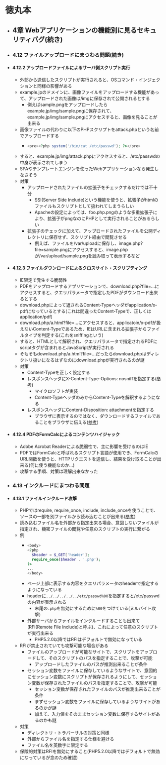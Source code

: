 # 徳丸本
- ## 4章 Webアプリケーションの機能別に見るセキュリティバグ(続き)
- ### 4.12 ファイルアップロードにまつわる問題(続き)
- #### 4.12.2 アップロードファイルによるサーバ側スクリプト実行
	- 外部から送信したスクリプトが実行されると、OSコマンド・インジェクションと同様の影響がある
	- example.jpのドメインに、画像ファイルをアップロードする機能があって、アップロードされた画像は/imgに保存されて公開されるとする
		- 例えばsample.pngをアップロードしたらexample.jp/img/sample.pngに保存されて、example.jp/img/sample.pngにアクセスすると、画像を見ることが出来る
	- 画像ファイルの代わりに以下のPHPスクリプトをattack.phpという名前でアップロードする
		- ```php
		  <pre><?php system('/bin/cat /etc/passwd'); ?></pre>
		  ```
	- すると、example.jp/img/attack.phpにアクセスすると、/etc/passwdの中身が表示されてしまう
	- SPAやテンプレートエンジンを使ったWebアプリケーションなら発生しなさそう
	- 対策
		- アップロードされたファイルの拡張子をチェックするだけでは不十分
			- SSI(Server Side Include)という機能を使うと、拡張子がhtmlのファイルもスクリプトとして扱われてしまうらしい
			- Apacheの設定によっては、foo.php.pngのような多重拡張子により、拡張子がpngなのにPHPとして実行されることがあるらしい
		- 拡張子のチェックに加えて、アップロードされたファイルを公開ディレクトリに保存せず、スクリプト経由で閲覧させる
			- 例えば、ファイルを/var/uploadに保存し、image.php?file=sample.pngにアクセスすると、image.phpが/var/upload/sample.pngを読み取って表示するなど
- #### 4.12.3 ファイルダウンロードによるクロスサイト・スクリプティング
	- IE限定で発生する脆弱性
	- PDFをアップロードするアプリケーションで、download.php?file=...にアクセスすると、クエリパラメータで指定したPDFがダウンロード出来るとする
	- download.phpによって返されるContent-Typeヘッダがapplication/x-pdfになっているとする(これは間違ったContent-Typeで、正しくはapplication/pdf)
	- download.php/a.html?file=...にアクセスすると、applicatoin/x-pdfが扱えないContent-Typeであるため、IEはURLに含まれる拡張子からファイルタイプを判定する(これをsniffingという)
	- すると、HTMLとして解釈され、クエリパラメータで指定されるPDFにscriptタグが含まれるとJavaScriptが実行される
	- そもそもdownload.php/a.html?file=...だったらdownload.phpはディレクトリ扱いになるはずなのにdownload.phpが実行されるのが謎
	- 対策
		- Content-Typeを正しく設定する
		- レスポンスヘッダにX-Content-Type-Options: nosniffを指定する([参考](https://developer.mozilla.org/ja/docs/Web/HTTP/Headers/X-Content-Type-Options))
			- マイクロソフトが実装
			- Content-TypeヘッダのみからContent-Typeを解釈するようになる
		- レスポンスヘッダにContent-Disposition: attachmentを指定する
			- ブラウザに表示するのではなく、ダウンロードするファイルであることをブラウザに伝える([参考](https://www.wakuwakubank.com/posts/799-it-content-type-content-disposition/))
- #### 4.12.4 PDFのFormCalcによるコンテンツハイジャック
	- Adobe Acrobat Readerによる脆弱性で、主に影響を受けるのはIE
	- PDFではFormCalcと呼ばれるスクリプト言語が使用でき、FormCalcのURL関数を使うと、HTTPリクエストを送信し、結果を受け取ることが出来る(何に使う機能なのか...)
	- 攻撃する手順、対策は理解出来なかった
- ### 4.13 インクルードにまつわる問題
- #### 4.13.1 ファイルインクルード攻撃
	- PHPではrequire, require_once, include, include_onceを使うことで、ソースの一部を別ファイルから読み込むことが出来る([参考](https://wp-p.info/tpl_rep.php?cat=php-beginner&fl=r14))
	- 読み込むファイル名を外部から指定出来る場合、意図しないファイルが指定され、機密ファイルの閲覧や任意のスクリプトの実行に繋がる
	- 例
		- ```php
		  <body>
		  <?php
		    $header = $_GET['header'];
		    require_once($header . '.php');
		  ?>
		  ...
		  </body>
		  ```
		- ページ上部に表示する内容をクエリパラメータのheaderで指定するようになっている
		- headerに`../../../../../etc/passwd%00`を指定すると/etc/passwdの内容が表示される
			- 末尾の`.php`を無効にするために`%00`をつけている(ヌルバイト攻撃)
		- 外部サーバからファイルをインクルードすることも出来て(RFI(Remote File Include)と呼ぶ)、これによって任意のスクリプトが実行出来る
			- PHP5.2.0以降ではRFIはデフォルトで無効になっている
	- RFIが禁止されていても攻撃可能な場合がある
		- ファイルのアップロードが可能なサイトで、スクリプトをアップロードして、そのスクリプトのパスを指定することで、攻撃が可能
			- アップロードしたファイルのパスが推測出来ることが条件
		- セッション変数をファイルに保存しているようなサイトで、意図的にセッション変数にスクリプトが保存されるようにして、セッション変数が保存されたファイルのパスを指定することで、攻撃が可能
			- セッション変数が保存されたファイルのパスが推測出来ることが条件
			- まずセッション変数をファイルに保存しているようなサイトがあるのかが謎
			- 加えて、入力値をそのままセッション変数に保存するサイトがあるのかも謎
	- 対策
		- ディレクトリ・トラバーサルの対策と同様
		- 外部からファイル名を指定する仕様を避ける
		- ファイル名を英数字に限定する
	- 保険的対策はRFIを無効にすること(PHP5.2.0以降ではデフォルトで無効になっているが念のため確認)